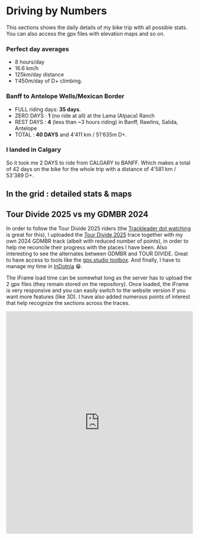 # Driving by Numbers

This sections shows the daily details of my bike trip with all possible stats. You can also access the gpx files with elevation maps and so on.

### Perfect day averages

- 8 hours/day
- 16.6 km/h
- 125km/day distance
- 1'450m/day of D+ climbing.

### Banff to Antelope Wells/Mexican Border

- FULL riding days: **35 days**.
- ZERO DAYS : **1** (no ride at all) at the Lama (Alpaca) Ranch
- REST DAYS : **4** (less than ~3 hours riding) in Banff, Rawlins, Salida, Antelope
- TOTAL : **40 DAYS** and 4'411 km / 51'635m D+.

### I landed in Calgary

 So it took me 2 DAYS to ride from CALGARY to BANFF. Which makes a total of 42 days on the bike for the whole trip with a distance of 4'581 km / 53'389 D+.

## In the grid : detailed stats & maps

<div id="GDMBR"></div>

## Tour Divide 2025 vs my GDMBR 2024

In order to follow the Tour Divide 2025 riders (the [Trackleader dot watching](https://trackleaders.com/tourdivide25f.php) is great for this), I uploaded the [Tour Divide 2025](https://bikepacking.com/plog/2025-tour-divide-preview/) trace together with my own 2024 GDMBR track (albeit with reduced number of points), in order to help me reconcile their progress with the places I have been. Also interesting to see the alternates between GDMBR and TOUR DIVIDE. Great to have access to tools like the [gpx.studio toolbox](https://gpx.studio). And finally, I have to manage my time in [InDotnia](https://dotwatcher.cc/race/tour-divide-2025) 😁.

The iFrame load time can be somewhat long as the server has to upload the 2 gpx files (they remain stored on the repository). Once loaded, the iFrame is very responsive and you can easily switch to the website version if you want more features (like 3D). I have also added numerous points of interest that help recognize the sections across the traces.

<iframe src="https://gpx.studio/embed?options=%7B%22token%22%3A%22pk.eyJ1IjoiZmFuYXRpYzgiLCJhIjoiY204cGt2NXYxMGNtczJtc2FvYmEzY2dwYyJ9.TAWriXunFQTETsyR0MNxYQ%22%2C%22files%22%3A%5B%22https%3A%2F%2Fsiroccomeister.github.io%2Ff3%2Fen%2Fassets%2Fgpx%2FTD2025.gpx%22%2C%22https%3A%2F%2Fsiroccomeister.github.io%2Ff3%2Fen%2Fassets%2Fgpx%2FmyGDMBR2024.gpx%22%5D%2C%22distanceMarkers%22%3Afalse%7D" width="100%" height="600px" frameborder="0" style="outline: none;"/>
